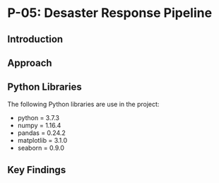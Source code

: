 # P-05: Desaster Response Pipeline

## Introduction


## Approach


## Python Libraries
The following Python libraries are use in the project:
* python = 3.7.3
* numpy = 1.16.4
* pandas = 0.24.2
* matplotlib = 3.1.0
* seaborn = 0.9.0

## Key Findings